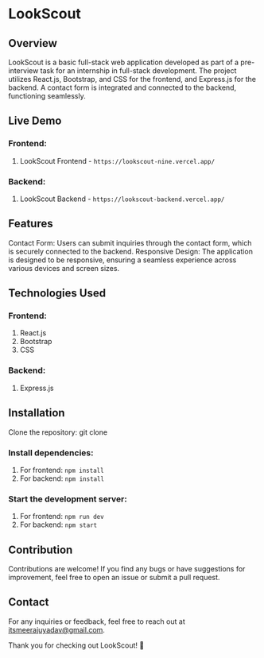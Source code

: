 # LookScout
## Overview
LookScout is a basic full-stack web application developed as part of a pre-interview task for an internship in full-stack development. The project utilizes React.js, Bootstrap, and CSS for the frontend, and Express.js for the backend. A contact form is integrated and connected to the backend, functioning seamlessly.

## Live Demo
### Frontend: 
1. LookScout Frontend - `https://lookscout-nine.vercel.app/`
   
### Backend: 
1. LookScout Backend - `https://lookscout-backend.vercel.app/`

## Features
Contact Form: Users can submit inquiries through the contact form, which is securely connected to the backend.
Responsive Design: The application is designed to be responsive, ensuring a seamless experience across various devices and screen sizes.

## Technologies Used
### Frontend: 
1. React.js
2. Bootstrap
3. CSS
   
### Backend: 
1. Express.js

## Installation
Clone the repository: git clone 

### Install dependencies:
1. For frontend:  `npm install`
2. For backend:  `npm install`

### Start the development server:
1. For frontend: `npm run dev`
2. For backend: `npm start`

## Contribution
Contributions are welcome! If you find any bugs or have suggestions for improvement, feel free to open an issue or submit a pull request.

## Contact
For any inquiries or feedback, feel free to reach out at itsmeerajuyadav@gmail.com.

Thank you for checking out LookScout! 🚀
